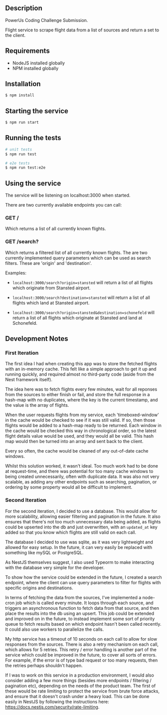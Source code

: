 ## Description

PowerUs Coding Challenge Submission.

Flight service to scrape flight data from a list of sources and return a set to the client.

## Requirements

- NodeJS installed globally
- NPM installed globally

## Installation

```bash
$ npm install
```

## Starting the service

```bash
$ npm run start
```

## Running the tests

```bash
# unit tests
$ npm run test

# e2e tests
$ npm run test:e2e
```

## Using the service

The service will be listening on localhost:3000 when started.

There are two currently available endpoints you can call:

### GET /

Which returns a list of all currently known flights.

### GET /search?

Which returns a filtered list of all currently known flights. The are two currently implemented query parameters which can be used as search filters. These are 'origin' and 'destination'.

Examples:

- `localhost:3000/search?origin=stansted` will return a list of all flights which originate from Stansted airport.

- `localhost:3000/search?destination=stansted` will return a list of all flights which land at Stansted airport.

- `localhost:3000/search?origin=stansted&destination=schonefeld` will return a list of all flights which originate at Stansted and land at Schonefeld.

## Development Notes

### First Iteration

The first idea I had when creating this app was to store the fetched flights with an in-memory cache. This felt like a simple approach to get it up and running quickly, and required almost no third-party code (aside from the Nest framework itself).

The idea here was to fetch flights every few minutes, wait for all reponses from the sources to either finish or fail, and store the full response in a hash-map with no duplicates, where the key is the current timestamp, and the value is the array of flights.

When the user requests flights from my service, each 'timeboxed-window' in the cache would be checked to see if it was still valid. If so, then those flights would be added to a hash-map ready to be returned. Each window in the cache would be checked this way in chronological order, so the latest flight details value would be used, and they would all be valid. This hash map would then be turned into an array and sent back to the client.

Every so often, the cache would be cleaned of any out-of-date cache windows.

Whilst this solution worked, it wasn't ideal. Too much work had to be done at request-time, and there was potential for too many cache windows to being created unnecessarily, often with duplicate data. It was also not very scalable, as adding any other endpoints such as searching, pagination, or ordering by some property would all be difficult to implement.

### Second Iteration

For the second iteration, I decided to use a database. This would allow for more scalability, allowing easier filtering and pagination in the future. It also ensures that there's not too much unnecessary data being added, as flights could be upserted into the db and just overwritten, with an `updated_at` key added so that you know which flights are still valid on each call.

The database I decided to use was sqlite, as it was very lightweight and allowed for easy setup. In the future, it can very easily be replaced with something like mySQL or PostgreSQL.

As NestJS themselves suggest, I also used Typeorm to make interacting with the database very simple for the developer.

To show how the service could be extended in the future, I created a search endpoint, where the client can use query parameters to filter for flights with specific origins and destinations.

In terms of fetching the data from the sources, I've implemented a node-cron job which is called every minute. It loops through each source, and triggers an asynchronous function to fetch data from that source, and then place the results into the db using an upsert. This job could be extended and improved on in the future, to instead implement some sort of priority queue to fetch results based on which endpoint hasn't been called recently. It could also use workers to parallelize the calls.

My http service has a timeout of 10 seconds on each call to allow for slow responses from the sources. There is also a retry mechanism on each call, which allows for 5 retries. This retry / error handling is another part of the service which could be improved in the future, to cover all sorts of errors. For example, if the error is of type bad request or too many requests, then the retries perhaps shouldn't happen.

If I was to work on this service in a production environment, I would also consider adding a few more things (besides more endpoints / filtering / pagination etc), depending on the needs of the product team. The first of these would be rate limiting to protect the service from brute force attacks, and ensure that it doesn't crash under a heavy load. This can be done easily in NestJS by following the instructions here: https://docs.nestjs.com/security/rate-limiting.
